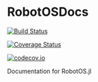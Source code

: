 # RobotOSDocs

[![Build Status](https://travis-ci.org/huckl3b3rry87/RobotOSDocs.jl.svg?branch=master)](https://travis-ci.org/huckl3b3rry87/RobotOSDocs.jl)

[![Coverage Status](https://coveralls.io/repos/huckl3b3rry87/RobotOSDocs.jl/badge.svg?branch=master&service=github)](https://coveralls.io/github/huckl3b3rry87/RobotOSDocs.jl?branch=master)

[![codecov.io](http://codecov.io/github/huckl3b3rry87/RobotOSDocs.jl/coverage.svg?branch=master)](http://codecov.io/github/huckl3b3rry87/RobotOSDocs.jl?branch=master)

Documentation for RobotOS.jl
